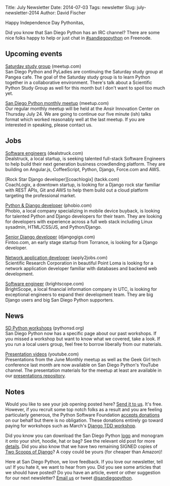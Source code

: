 Title: July Newsletter
Date: 2014-07-03
Tags: newsletter
Slug: july-newsletter-2014
Author: David Fischer


Happy Independence Day Pythonitas,

Did you know that San Diego Python has an IRC channel? There are some nice
folks happy to help or just chat in [#sandiegopython][irc] on Freenode.

[irc]: http://webchat.freenode.net/?channels=sandiegopython


Upcoming events
---------------


[Saturday study group][saturday-meetup] (meetup.com) <br />
San Diego Python and PyLadies are continuing the Saturday study group at
Pangea cafe. The goal of the Saturday study group is to learn Python together
in a collaborative environment. There's talk about a Scientific Python Study
Group as well for this month but I don't want to spoil too much yet.

[saturday-meetup]: http://www.meetup.com/pythonsd/events/190838302/


[San Diego Python monthly meetup][monthly-meetup] (meetup.com) <br />
Our regular monthly meetup will be held at the Ansir Innovation Center on
Thursday July 24. We are going to continue our five minute (ish) talks format
which worked reasonably well at the last meetup. If you are interested in
speaking, please contact us.

[monthly-meetup]: http://www.meetup.com/pythonsd/events/192804602/


Jobs
----

[Software engineers][dealstruck] (dealstruck.com) <br />
Dealstruck, a local startup, is seeking talented full-stack Software Engineers
to help build their next generation business crowdlending platform. They are
building on Angular.js, CoffeeScript, Python, Django, Force.com and AWS.

[dealstruck]: https://www.dealstruck.com/


[Rock Star Django developer][coachlogix] (tackk.com) <br />
CoachLogix, a downtown startup, is looking for a Django rock star familiar
with REST APIs, Git and AWS to help them build out a cloud platform targeting
the professional market.

[tackk]: https://tackk.com/ztyf44

[Python & Django developer][python-django] (phobio.com) <br />
Phobio, a local company specializing in mobile device buyback, is looking for
talented Python and Django developers for their team. They are looking for
developers with experience across a full web stack including Linux sysadmin,
HTML/CSS/JS, and Python/Django.

[python-django]: https://phobio.com


[Senior Django developer][sr-django] (djangogigs.com) <br />
Fintoo.com, an early stage startup from Torrance, is looking for a Django
developer.

[sr-django]: https://djangogigs.com/gigs/1603/


[Network application developer][netapp-developer] (apply2jobs.com) <br />
Scientific Research Corporation in beautiful Point Loma is looking for a
network application developer familiar with databases and backend web
development.

[netapp-developer]: https://www2.apply2jobs.com/scires/ProfExt/index.cfm?fuseaction=mExternal.showJob&RID=5476&CurrentPage=1


[Software engineer][software-engineer] (brightscope.com) <br />
BrightScope, a local financial information company in UTC, is looking for
exceptional engineers to expand their development team. They are big Django
users and big San Diego Python supporters.

[software-engineer]: http://www.brightscope.com/about/careers/#job_Full_Stack_Developer


News
----

[SD Python workshops][sd-python-workshops] (pythonsd.org) <br />
San Diego Python now has a specific page about our past workshops. If you
missed a workshop but want to know what we covered, take a look. If you run
a local users group, feel free to borrow liberally from our materials.

[sd-python-workshops]: http://pythonsd.org/pages/workshops.html


[Presentation videos][presentation-videos] (youtube.com) <br />
Presentations from the June Monthly meetup as well as the Geek Girl tech
conference last month are now available on San Diego Python's YouTube channel.
The presentation materials for the meetup at least are available in our
[presentations repository][presentations].

[presentation-videos]: https://www.youtube.com/channel/UCXU-oZwaHnoYUhja_yrrrGg
[presentations]: https://github.com/pythonsd/presentations


Notes
-----


Would you like to see your job opening posted here? [Send it to us][send-it].
It's free. However, if you recruit some top notch folks as a result and you
are feeling particularly generous, the Python Software Foundation
[accepts donations][accepts-donations] on our behalf but there is no
obligation. These donations entirely go toward paying for workshops such as
March's [Django TDD workshop][django-workshop].

[send-it]: mailto:sandiegopython@gmail.com
[accepts-donations]: https://psfmember.org/civicrm/contribute/transact?reset=1&id=9
[django-workshop]: http://www.meetup.com/pythonsd/events/164679962/


Did you know you can download the San Diego Python [logo][logo] and monogram
it onto your shirt, hoodie, hat or bag? See the relevant old post for more
[details][details]. Did you also know that we have two remaining SIGNED copies
of [Two Scoops of Django][two-scoops]? A copy could be yours (for cheaper than
Amazon)!

[logo]: https://github.com/pythonsd/logos
[details]: http://pythonsd.org/san-diego-python-gear.html
[two-scoops]: http://twoscoopspress.org/

Here at San Diego Python, we love feedback. If you love our newsletter,
tell us! If you hate it, we want to hear from you. Did you see some articles
that we should have posted? Do you have an article, event or other suggestion
for our next newsletter? [Email us][email-us] or tweet
[@sandiegopython][twitter].

[email-us]: mailto:sandiegopython@gmail.com
[twitter]: https://twitter.com/sandiegopython
